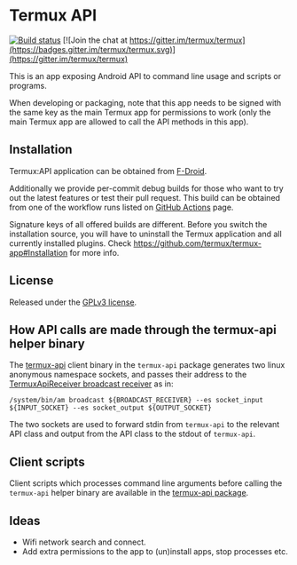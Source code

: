 # Termux API

[![Build status](https://github.com/termux/termux-api/workflows/Build/badge.svg)](https://github.com/termux/termux-api/actions)
[![Join the chat at https://gitter.im/termux/termux](https://badges.gitter.im/termux/termux.svg)](https://gitter.im/termux/termux)

This is an app exposing Android API to command line usage and scripts or programs.

When developing or packaging, note that this app needs to be signed with the same
key as the main Termux app for permissions to work (only the main Termux app are
allowed to call the API methods in this app).

## Installation

Termux:API application can be obtained from [F-Droid](https://f-droid.org/en/packages/com.termux.api/).

Additionally we provide per-commit debug builds for those who want to try
out the latest features or test their pull request. This build can be obtained
from one of the workflow runs listed on [GitHub Actions](https://github.com/termux/termux-api/actions)
page.

Signature keys of all offered builds are different. Before you switch the
installation source, you will have to uninstall the Termux application and
all currently installed plugins. Check https://github.com/termux/termux-app#Installation for more info.

## License

Released under the [GPLv3 license](http://www.gnu.org/licenses/gpl-3.0.en.html).

## How API calls are made through the termux-api helper binary

The [termux-api](https://github.com/termux/termux-api-package/blob/master/termux-api.c)
client binary in the `termux-api` package generates two linux anonymous namespace
sockets, and passes their address to the [TermuxApiReceiver broadcast receiver](https://github.com/termux/termux-api/blob/master/app/src/main/java/com/termux/api/TermuxApiReceiver.java)
as in:

```
/system/bin/am broadcast ${BROADCAST_RECEIVER} --es socket_input ${INPUT_SOCKET} --es socket_output ${OUTPUT_SOCKET}
```

The two sockets are used to forward stdin from `termux-api` to the relevant API
class and output from the API class to the stdout of `termux-api`.

## Client scripts

Client scripts which processes command line arguments before calling the
`termux-api` helper binary are available in the [termux-api package](https://github.com/termux/termux-api-package).

## Ideas

- Wifi network search and connect.
- Add extra permissions to the app to (un)install apps, stop processes etc.
